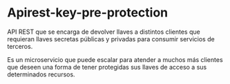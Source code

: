 # Apirest-key-pre-protection

API REST que se encarga de devolver llaves a distintos clientes que requieran llaves secretas públicas y privadas para consumir servicios de terceros.

Es un microservicio que puede escalar para atender a muchos más clientes que deseen una forma de tener protegidas sus llaves de acceso a sus determinados recursos.
